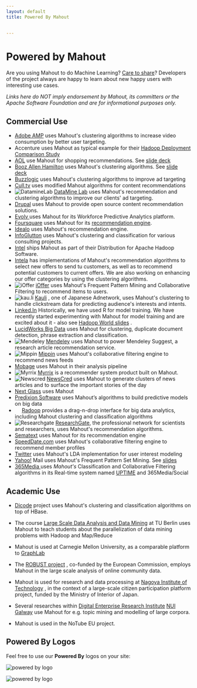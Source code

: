 ```yaml
---
layout: default
title: Powered By Mahout

    
---
```


# Powered by Mahout

Are you using Mahout to do Machine Learning? <a href="https://mahout.apache.org/community/mailing-lists.html">Care to share</a>? Developers of the project always are happy to learn about new happy users with interesting use cases.

*Links here do NOT imply
endorsement by Mahout, its committers or the Apache Software Foundation and
are for informational purposes only.*

<a name="PoweredByMahout-CommercialUse"></a>
## Commercial Use

* <a href="http://nosql.mypopescu.com/post/2082712431/hbase-and-hadoop-at-adobe">Adobe AMP</a> uses Mahout's clustering algorithms to increase video
consumption by better user targeting. 
* Accenture uses Mahout as typical example for their [Hadoop Deployment Comparison Study](http://www.accenture.com/SiteCollectionDocuments/PDF/Accenture-Hadoop-Deployment-Comparison-Study.pdf)
* [AOL](http://www.aol.com)
 use Mahout for shopping recommendations. See [slide deck](http://www.slideshare.net/kryton/the-data-layer)
* [Booz Allen Hamilton](http://www.boozallen.com/)
 uses Mahout's clustering algorithms. See [slide deck](http://www.slideshare.net/ydn/3-biometric-hadoopsummit2010)
* [Buzzlogic](http://www.buzzlogic.com)
 uses Mahout's clustering algorithms to improve ad targeting
* [Cull.tv](http://cull.tv/)
 uses modified Mahout algorithms for content recommendations
* ![DatamineLab](http://cdn.dataminelab.com/favicon.ico) [DataMine Lab](http://dataminelab.com)
 uses Mahout's recommendation and clustering algorithms to improve our
clients' ad targeting.
* [Drupal](http://drupal.org/project/recommender)
 uses Mahout to provide open source content recommendation solutions.
* [Evolv ](http://www.evolvondemand.com)
 uses Mahout for its Workforce Predictive Analytics platform.
* [Foursquare](http://www.foursquare.com)
 uses Mahout for its [recommendation engine](http://engineering.foursquare.com/2011/03/22/building-a-recommendation-engine-foursquare-style/).
* [Idealo](http://www.idealo.de)
 uses Mahout's recommendation engine.
* [InfoGlutton](http://www.infoglutton.com)
 uses Mahout's clustering and classification for various consulting
projects.
* [Intel](http://mark.chmarny.com/2013/07/thinking-big-about-data-at-intel.html)
 ships Mahout as part of their Distribution for Apache Hadoop Software.
* [Intela](http://www.intela.com/)
 has implementations of Mahout's recommendation algorithms to select new
offers to send tu customers, as well as to recommend potential customers to
current offers. We are also working on enhancing our offer categories by
using the clustering algorithms.
* ![iOffer](http://ioffer.com/favicon.ico) [iOffer](http://www.ioffer.com)
 uses Mahout's Frequent Pattern Mining and Collaborative Filtering to
recommend items to users.
* ![kau.li](http://kau.li/favicon.ico) [Kauli](http://kau.li/en)
, one of Japanese Adnetwork, uses Mahout's clustering to handle clickstream
data for predicting audience's interests and intents.
* [Linked.In](http://linkedin.com)
 Historically, we have used R for model training. We have recently started
experimenting with Mahout for model training and are excited about it - also see
 <a href="https://www.quora.com/LinkedIn-Recommendations/How-does-LinkedIns-recommendation-system-work?srid=XoeG&share=1">Hadoop World slides</a>
.
* [LucidWorks Big Data](http://www.lucidworks.com/products/lucidworks-big-data)
 uses Mahout for clustering, duplicate document detection, phrase
extraction and classification.
* ![Mendeley](http://mendeley.com/favicon.ico) [Mendeley](http://mendeley.com)
 uses Mahout to power Mendeley Suggest, a research article recommendation
service.
* ![Mippin](http://mippin.com/web/favicon.ico) [Mippin](http://mippin.com)
 uses Mahout's collaborative filtering engine to recommend news feeds
* [Mobage](http://www.slideshare.net/hamadakoichi/mobage-prmu-2011-mahout-hadoop)
 uses Mahout in their analysis pipeline
* ![Myrrix](http://myrrix.com/wp-content/uploads/2012/03/favicon.ico) [Myrrix](http://myrrix.com)
 is a recommender system product built on Mahout.
* ![Newscred](http://www.newscred.com/static/img/website/favicon.ico) [NewsCred](http://platform.newscred.com)
 uses Mahout to generate clusters of news articles and to surface the
important stories of the day
* [Next Glass](http://nextglass.co/)
 uses Mahout
* [Predixion Software](http://predixionsoftware.com/)
 uses Mahout’s algorithms to build predictive models on big data
* <img src="http://www.radoop.eu/wp-content/uploads/favicon.png" width=15> [Radoop](http://radoop.eu)
 provides a drag-n-drop interface for big data analytics, including Mahout
clustering and classification algorithms
* ![Researchgate](https://www.researchgate.net/favicon.ico) [ResearchGate](http://www.researchgate.net/), the professional network for scientists and researchers, uses Mahout's
recommendation algorithms.
* [Sematext](http://www.sematext.com/)
 uses Mahout for its recommendation engine
* [SpeedDate.com](http://www.speeddate.com)
 uses Mahout's collaborative filtering engine to recommend member profiles
* [Twitter](http://twitter.com)
 uses Mahout's LDA implementation for user interest modeling
* [Yahoo\!](http://www.yahoo.com)
 Mail uses Mahout's Frequent Pattern Set Mining.  See [slides](http://www.slideshare.net/hadoopusergroup/mail-antispam)
* [365Media ](http://365media.com/)
 uses *Mahout's* Classification and Collaborative Filtering algorithms in
its Real-time system named [UPTIME](http://uptime.365media.com/)
 and 365Media/Social

<a name="PoweredByMahout-AcademicUse"></a>
## Academic Use

* [Dicode](https://www.dicode-project.eu/)
 project uses Mahout's clustering and classification algorithms on top of
HBase.
* The course [Large Scale Data Analysis and Data Mining](http://www.dima.tu-berlin.de/menue/teaching/masterstudium/aim-3/)
 at TU Berlin uses Mahout to teach students about the parallelization of data
mining problems with Hadoop and Map/Reduce
* Mahout is used at Carnegie Mellon University, as a comparable platform to [GraphLab](http://www.graphlab.ml.cmu.edu/)

* The [ROBUST project](http://www.robust-project.eu/)
, co-funded by the European Commission, employs Mahout in the large scale
analysis of online community data.
* Mahout is used for research and data processing at [Nagoya Institute of Technology](http://www.nitech.ac.jp/eng/schools/grad/cse.html)
, in the context of a large-scale citizen participation platform project,
funded by the Ministry of Interior of Japan.
* Several researches within [Digital Enterprise Research Institute](http://www.deri.ie)
 [NUI Galway](http://www.nuigalway.ie)
 use Mahout for e.g. topic mining and modelling of large corpora.
* Mahout is used in the NoTube EU project.

<a name="PoweredByMahout-PoweredByLogos"></a>
## Powered By Logos

Feel free to use our **Powered By** logos on your site:

![powered by logo](https://mahout.apache.org/images/mahout-logo-poweredby-55.png)


![powered by logo](https://mahout.apache.org/images/mahout-logo-poweredby-100.png)
